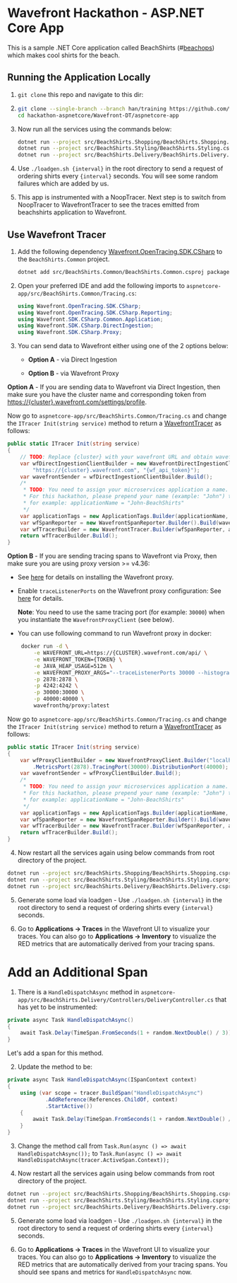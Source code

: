 ﻿# Wavefront Hackathon - ASP.NET Core App

This is a sample .NET Core application called BeachShirts (#[beachops](https://medium.com/@matthewzeier/thoughts-from-an-operations-wrangler-how-we-use-alerts-to-monitor-wavefront-71329c5e57a8)) which makes cool shirts for the beach.

## Running the Application Locally

1. `git clone` this repo and navigate to this dir:

2. ```bash
   git clone --single-branch --branch han/training https://github.com/wavefrontHQ/hackathon.git hackathon-aspnetcore
   cd hackathon-aspnetcore/Wavefront-DT/aspnetcore-app
   ```

3. Now run all the services using the commands below:

   ```bash
   dotnet run --project src/BeachShirts.Shopping/BeachShirts.Shopping.csproj
   dotnet run --project src/BeachShirts.Styling/BeachShirts.Styling.csproj
   dotnet run --project src/BeachShirts.Delivery/BeachShirts.Delivery.csproj
   ```

4. Use `./loadgen.sh {interval}` in the root directory to send a request of ordering shirts every `{interval}` seconds. You will see some random failures which are added by us.

5. This app is instrumented with a NoopTracer. Next step is to switch from NoopTracer to WavefrontTracer to see the traces emitted from beachshirts application to Wavefront.

## Use Wavefront Tracer

1. Add the following dependency [Wavefront.OpenTracing.SDK.CSharp](https://www.nuget.org/packages/Wavefront.OpenTracing.SDK.CSharp/) to the `BeachShirts.Common` project.

   ```bash
   dotnet add src/BeachShirts.Common/BeachShirts.Common.csproj package Wavefront.OpenTracing.SDK.CSharp
   ```

2. Open your preferred IDE and add the following imports to `aspnetcore-app/src/BeachShirts.Common/Tracing.cs`:

   ```csharp
   using Wavefront.OpenTracing.SDK.CSharp;
   using Wavefront.OpenTracing.SDK.CSharp.Reporting;
   using Wavefront.SDK.CSharp.Common.Application;
   using Wavefront.SDK.CSharp.DirectIngestion;
   using Wavefront.SDK.CSharp.Proxy;
   ```

3. You can send data to Wavefront either using one of the 2 options below:

   * **Option A** - via Direct Ingestion

   * **Option B** - via Wavefront Proxy

**Option A** - If you are sending data to Wavefront via Direct Ingestion, then make sure you have the cluster name and corresponding token from [https://{cluster}.wavefront.com/settings/profile](https://{cluster}.wavefront.com/settings/profile).

Now go to `aspnetcore-app/src/BeachShirts.Common/Tracing.cs` and change the `ITracer Init(string service)` method to return a [WavefrontTracer](https://github.com/wavefrontHQ/wavefront-opentracing-sdk-csharp#set-up-a-tracer) as follows:

   ```csharp
   public static ITracer Init(string service)
   {
       // TODO: Replace {cluster} with your wavefront URL and obtain wavefront API token
       var wfDirectIngestionClientBuilder = new WavefrontDirectIngestionClient.Builder(
           "https://{cluster}.wavefront.com", "{wf_api_token}");
       var wavefrontSender = wfDirectIngestionClientBuilder.Build();
       /*
        * TODO: You need to assign your microservices application a name.
        * For this hackathon, please prepend your name (example: "John") to the BeachShirts application,
        * for example: applicationName = "John-BeachShirts"
        */
       var applicationTags = new ApplicationTags.Builder(applicationName, service).Build();
       var wfSpanReporter = new WavefrontSpanReporter.Builder().Build(wavefrontSender);
       var wfTracerBuilder = new WavefrontTracer.Builder(wfSpanReporter, applicationTags);
       return wfTracerBuilder.Build();
   }
   ```

**Option B** - If you are sending tracing spans to Wavefront via Proxy, then make sure you are using proxy version >= v4.36:

   * See [here](https://docs.wavefront.com/proxies_installing.html#proxy-installation) for details on installing the Wavefront proxy.

   * Enable `traceListenerPorts` on the Wavefront proxy configuration: See [here](https://docs.wavefront.com/proxies_configuring.html#proxy-configuration-properties) for details.

      **Note**: You need to use the same tracing port (for example: `30000`) when you instantiate the `WavefrontProxyClient` (see below).

   * You can use following command to run Wavefront proxy in docker:

     ```bash
      docker run -d \
          -e WAVEFRONT_URL=https://{CLUSTER}.wavefront.com/api/ \
          -e WAVEFRONT_TOKEN={TOKEN} \
          -e JAVA_HEAP_USAGE=512m \
          -e WAVEFRONT_PROXY_ARGS="--traceListenerPorts 30000 --histogramDistListenerPorts 40000" \
          -p 2878:2878 \
          -p 4242:4242 \
          -p 30000:30000 \
          -p 40000:40000 \
          wavefronthq/proxy:latest
     ```

Now go to `aspnetcore-app/src/BeachShirts.Common/Tracing.cs` and change the `ITracer Init(string service)` method to return a [WavefrontTracer](https://github.com/wavefrontHQ/wavefront-opentracing-sdk-csharp#set-up-a-tracer) as follows:

   ```csharp
   public static ITracer Init(string service)
   {
       var wfProxyClientBuilder = new WavefrontProxyClient.Builder("localhost")
           .MetricsPort(2878).TracingPort(30000).DistributionPort(40000);
       var wavefrontSender = wfProxyClientBuilder.Build();
       /*
        * TODO: You need to assign your microservices application a name.
        * For this hackathon, please prepend your name (example: "John") to the BeachShirts application,
        * for example: applicationName = "John-BeachShirts"
        */
       var applicationTags = new ApplicationTags.Builder(applicationName, service).Build();
       var wfSpanReporter = new WavefrontSpanReporter.Builder().Build(wavefrontSender);
       var wfTracerBuilder = new WavefrontTracer.Builder(wfSpanReporter, applicationTags);
       return wfTracerBuilder.Build();
   }
   ```

4. Now restart all the services again using below commands from root directory of the project.

```bash
dotnet run --project src/BeachShirts.Shopping/BeachShirts.Shopping.csproj
dotnet run --project src/BeachShirts.Styling/BeachShirts.Styling.csproj
dotnet run --project src/BeachShirts.Delivery/BeachShirts.Delivery.csproj
```

5. Generate some load via loadgen - Use `./loadgen.sh {interval}` in the root directory to send a request of ordering shirts every `{interval}` seconds.

6. Go to **Applications -> Traces** in the Wavefront UI to visualize your traces. You can also go to **Applications -> Inventory** to visualize the RED metrics that are automatically derived from your tracing spans.


# Add an Additional Span

1. There is a `HandleDispatchAsync` method in `aspnetcore-app/src/BeachShirts.Delivery/Controllers/DeliveryController.cs` that has yet to be instrumented:

```csharp
private async Task HandleDispatchAsync()
{
    await Task.Delay(TimeSpan.FromSeconds(1 + random.NextDouble() / 3));
}
```

Let's add a span for this method.

2. Update the method to be:

```csharp
private async Task HandleDispatchAsync(ISpanContext context)
{
    using (var scope = tracer.BuildSpan("HandleDispatchAsync")
            .AddReference(References.ChildOf, context)
            .StartActive())
    {
        await Task.Delay(TimeSpan.FromSeconds(1 + random.NextDouble() / 3));
    }
}
```

3. Change the method call from `Task.Run(async () => await HandleDispatchAsync());` to `Task.Run(async () => await HandleDispatchAsync(tracer.ActiveSpan.Context));`

4. Now restart all the services again using below commands from root directory of the project.

```bash
dotnet run --project src/BeachShirts.Shopping/BeachShirts.Shopping.csproj
dotnet run --project src/BeachShirts.Styling/BeachShirts.Styling.csproj
dotnet run --project src/BeachShirts.Delivery/BeachShirts.Delivery.csproj
```

5. Generate some load via loadgen - Use `./loadgen.sh {interval}` in the root directory to send a request of ordering shirts every `{interval}` seconds.

6. Go to **Applications -> Traces** in the Wavefront UI to visualize your traces. You can also go to **Applications -> Inventory** to visualize the RED metrics that are automatically derived from your tracing spans. You should see spans and metrics for `HandleDispatchAsync` now.

